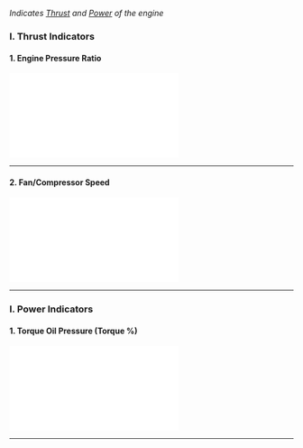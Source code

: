 *Indicates [Thrust](./Thrust.md) and [Power](Power.md) of the engine*

### I. Thrust Indicators
#### 1. Engine Pressure Ratio
![Engine Pressure Ratio (EPR)](./Engine%20Pressure%20Ratio%20(EPR).md)

---
#### 2. Fan/Compressor Speed
![%RPM Indicator (Compressor Speed)](./%25RPM%20Indicator%20(Compressor%20Speed).md)

---
### I. Power Indicators
#### 1. Torque Oil Pressure (Torque %)
![Torquemeter](./Torquemeter.md)

---
